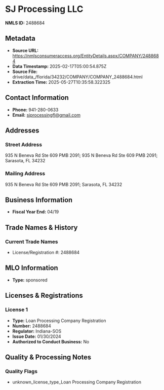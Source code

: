 # SJ Processing LLC

**NMLS ID:** 2488684

## Metadata
- **Source URL:** https://nmlsconsumeraccess.org/EntityDetails.aspx/COMPANY/2488684
- **Data Timestamp:** 2025-02-17T05:00:54.875Z
- **Source File:** drive/data_/florida/34232/COMPANY/COMPANY_2488684.html
- **Extraction Time:** 2025-05-27T10:35:58.322325

## Contact Information
- **Phone:** 941-280-0633
- **Email:** sjprocessingfl@gmail.com

## Addresses
### Street Address
935 N Beneva Rd Ste 609 PMB 2091; 935 N Beneva Rd Ste 609 PMB 2091; Sarasota, FL 34232

### Mailing Address
935 N Beneva Rd Ste 609 PMB 2091; Sarasota, FL 34232

## Business Information
- **Fiscal Year End:** 04/19

## Trade Names & History
### Current Trade Names
- License/Registration #: 2488684

## MLO Information
- **Type:** sponsored

## Licenses & Registrations

### License 1
- **Type:** Loan Processing Company Registration
- **Number:** 2488684
- **Regulator:** Indiana-SOS
- **Issue Date:** 01/30/2024
- **Authorized to Conduct Business:** No

## Quality & Processing Notes
### Quality Flags
- unknown_license_type_Loan Processing Company Registration
